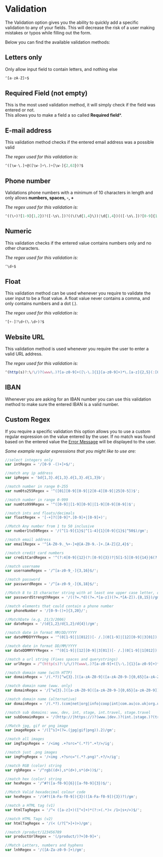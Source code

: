 # Validation

The Validation option gives you the ability to quickly add a specific validation to any of your fields.
This will decrease the risk of a user making mistakes or typos while filling out the form.

Below you can find the available validation methods:

## Letters only

Only allow input field to contain letters, and nothing else

```js
^[a-zA-Z]+$
```

## Required Field (not empty)

This is the most used validation method, it will simply check if the field was entered or not.<br />
This allows you to make a field a so called **Required field***.

## E-mail address

This validation method checks if the entered email address was a possible valid

_The regex used for this validation is:_<br />

```js
^([\w-\.]+@([\w-]+\.)+[\w-]{2,63})?$
```

## Phone number

Validations phone numbers with a minimum of 10 characters in length and only allows **numbers, spaces, -, +**

_The regex used for this validation is:_<br />

```js
^((\+)?[1-9]{1,2})?([-\s\.])?((\(\d{1,4}\))|\d{1,4})(([-\s\.])?[0-9]{1,12}){1,2}$
```

## Numeric

This validation checks if the entered value contains numbers only and no other characters.

_The regex used for this validation is:_<br />

```js
^\d+$
```

## Float

This validation method can be used whenever you require to validate the user input to be a float value.
A float value never contains a comma, and only contains numbers and a dot (.).

_The regex used for this validation is:_<br />

```js
^[+-]?\d+(\.\d+)?$
```

## Website URL

This validation method is used whenever you require the user to enter a valid URL address.

_The regex used for this validation is:_<br />

```js
^(http(s)?:\/\/)?(www\.)?[a-z0-9]+([\-\.]{1}[a-z0-9]+)*\.[a-z]{2,5}(:[0-9]{1,5})?(\/.*)?$
```

## IBAN

Whenever you are asking for an IBAN number you can use this validation method to make sure the entered IBAN is a valid number.

## Custom Regex

If you require a specific validation this option allows you to use a custom regular expression on the value entered by the user.
If no match was found based on the entered value the [Error Message](error-message) will be displayed to the user.

_Some example regular expressions that you might like to use are:_

```js
//select integers only
var intRegex = '/[0-9 -()+]+$/';

//match any ip address
var ipRegex = 'bd{1,3}.d{1,3}.d{1,3}.d{1,3}b';

//match number in range 0-255
var num0to255Regex = '^([01][0-9][0-9]|2[0-4][0-9]|25[0-5])$';

//match number in range 0-999
var num0to999Regex = '^([0-9]|[1-9][0-9]|[1-9][0-9][0-9])$';

//match ints and floats/decimals
var floatRegex = '[-+]?([0-9]*.[0-9]+|[0-9]+)';

//Match Any number from 1 to 50 inclusive
var number1to50Regex = '/(^[1-9]{1}$|^[1-4]{1}[0-9]{1}$|^50$)/gm';

//match email address
var emailRegex = '^[A-Z0-9._%+-]+@[A-Z0-9.-]+.[A-Z]{2,4}$';

//match credit card numbers
var creditCardRegex = '^(?:4[0-9]{12}(?:[0-9]{3})?|5[1-5][0-9]{14}|6(?:011|5[0-9][0-9])[0-9]{12}|3[47][0-9]{13}|3(?:0[0-5]|[68][0-9])[0-9]{11}|(?:2131|1800|35d{3})d{11})$';

//match username
var usernameRegex = '/^[a-z0-9_-]{3,16}$/';

//match password
var passwordRegex = '/^[a-z0-9_-]{6,18}$/';

//Match 8 to 15 character string with at least one upper case letter, one lower case letter, and one digit (useful for passwords).
var passwordStrengthRegex = '/((?=.*d)(?=.*[a-z])(?=.*[A-Z]).{8,15})/gm';

//match elements that could contain a phone number
var phoneNumber = '/[0-9-()+]{3,20}/';

//MatchDate (e.g. 21/3/2006)
var dateRegex = '/(d{1,2}/d{1,2}/d{4})/gm';

//match date in format MM/DD/YYYY
var dateMMDDYYYRegex = '^(0[1-9]|1[012])[- /.](0[1-9]|[12][0-9]|3[01])[- /.](19|20)dd$';

//match date in format DD/MM/YYYY
var dateDDMMYYYRegex = '^(0[1-9]|[12][0-9]|3[01])[- /.](0[1-9]|1[012])[- /.](19|20)dd$';

//match a url string (Fixes spaces and querystrings)
var urlRegex = /^(http(s)?:\/\/)?(www\.)?[a-z0-9]+([\-\.]{1}[a-z0-9]+)*\.[a-z]{2,5}(:[0-9]{1,5})?(\/.*)?$/;

//match domain name (with HTTP)
var domainRegex = '/(.*?)[^w{3}.]([a-zA-Z0-9]([a-zA-Z0-9-]{0,65}[a-zA-Z0-9])?.)+[a-zA-Z]{2,6}/igm';

//match domain name (www. only)
var domainRegex = '/[^w{3}.]([a-zA-Z0-9]([a-zA-Z0-9-]{0,65}[a-zA-Z0-9])?.)+[a-zA-Z]{2,6}/igm';

//match domain name (alternative)
var domainRegex = '/(.*?).(com|net|org|info|coop|int|com.au|co.uk|org.uk|ac.uk|)/igm';

//match sub domains: www, dev, int, stage, int.travel, stage.travel
var subDomainRegex = '/(http://|https://)?(www.|dev.)?(int.|stage.)?(travel.)?(.*)+?/igm';

//Match jpg, gif or png image
var imageRegex = '/([^s]+(?=.(jpg|gif|png)).2)/gm';

//match all images
var imgTagsRegex = '/<img .+?src="(.*?)".+?/>/ig';

//match just .png images
var imgPngRegex = '/<img .+?src="(.*?.png)".+?/>/ig';

//match RGB (color) string
var rgbRegex = '/^rgb((d+),s*(d+),s*(d+))$/';

//match hex (color) string
var hexRegex = '/^#?([a-f0-9]{6}|[a-f0-9]{3})$/';

//Match Valid hexadecimal colour code
var hexRegex = '/(#?([A-Fa-f0-9]){3}(([A-Fa-f0-9]){3})?)/gm';

//match a HTML tag (v1)
var htmlTagRegex = '/^< ([a-z]+)([^<]+)*(?:>(.*)< /1>|s+/>)$/';

//match HTML Tags (v2)
var htmlTagRegex = '/(< (/?[^>]+)>)/gm';

//match /product/123456789
var productUrlRegex = '(/product/)?+[0-9]+';

//Match Letters, numbers and hyphens
var lnhRegex = '/([A-Za-z0-9-]+)/gm';
```
